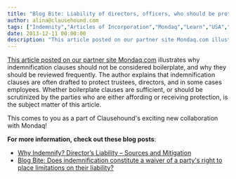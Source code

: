 ```yaml
---
title: "Blog Bite: Liability of directors, officers, who should be protected by the company's indemnification clause?"
author: alina@clausehound.com
tags: ["Indemnity","Articles of Incorporation","Mondaq","Learn","USA","All Jurisdictions","all"]
date: 2013-12-11 00:00:00
description: "This article posted on our partner site Mondaq.com illustrates why indemnification clauses should not be considered boilerplate, and why they should be reviewed frequently. The author explains that i..."
---
```


[This article posted on our partner site Mondaq.com](http://www.mondaq.com/unitedstates/x/280644/Charities+Non-Profits/Indemnification+Of+Trustees+Officers+And+Employees+What+Do+You+Have+What+Should+You+Have) illustrates why indemnification clauses should not be considered boilerplate, and why they should be reviewed frequently. The author explains that indemnification clauses are often drafted to protect trustees, directors, and in some cases employees. Whether boilerplate clauses are sufficient, or should be scrutinized by the parties who are either affording or receiving protection, is the subject matter of this article.

This comes to you as a part of Clausehound's exciting new collaboration with Mondaq!

**For more information, check out these blog posts**:
- [Why Indemnify? Director’s Liability – Sources and Mitigation](https://blog.clausehound.com/indemnify-directors-liability-sources-mitigation/)
- [Blog Bite: Does indemnification constitute a waiver of a party's right to place limitations on their liability?](https://blog.clausehound.com/blog-bite-does-indemnification-constitute-a-waiver-of-a-partys-right-to-place-limitations-on-their-liability/)
